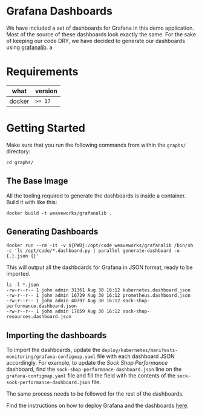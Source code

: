 # Grafana Dashboards
We have included a set of dashboards for Grafana in this demo application.
Most of the source of these dashboards look exactly the same. For the sake of
keeping our code DRY, we have decided to generate our dashboards using [grafanalib](https://github.com/weaveworks/grafanalib).
a
# Requirements
| what   | version   |
| ------ | --------- |
| docker | `>= 17`   |

# Getting Started
Make sure that you run the following commands from within the `graphs/` directory:

```
cd graphs/
```

## The Base Image
All the tooling required to generate the dashboards is inside a container. Build it with like this:

```
docker build -t weaveworks/grafanalib .
```

## Generating Dashboards

```
docker run --rm -it -v ${PWD}:/opt/code weaveworks/grafanalib /bin/sh -c 'ls /opt/code/*.dashboard.py | parallel generate-dashboard -o {.}.json {}'
```

This will output all the dashboards for Grafana in JSON format, ready to be imported.

```
ls -l *.json
-rw-r--r-- 1 john admin 31361 Aug 30 16:12 kubernetes.dashboard.json
-rw-r--r-- 1 john admin 16729 Aug 30 16:12 prometheus.dashboard.json
-rw-r--r-- 1 john admin 40797 Aug 30 16:12 sock-shop-performance.dashboard.json
-rw-r--r-- 1 john admin 17859 Aug 30 16:12 sock-shop-resources.dashboard.json
```

## Importing the dashboards
To import the dashboards, update the `deploy/kubernetes/manifests-monitoring/grafana-configmap.yaml` file with
each dashboard JSON accordingly.
For example, to update the *Sock Shop Performance* dashboard, find the `sock-shop-performance-dashboard.json` line on the `grafana-configmap.yaml`
file and fill the field with the contents of the `sock-sock-performance-dashboard.json` file.

The same process needs to be followed for the rest of the dashboards.

Find the instructions on how to deploy Grafana and the dashboards [here](https://microservices-demo.github.io/deployment/monitoring-kubernetes.html).
